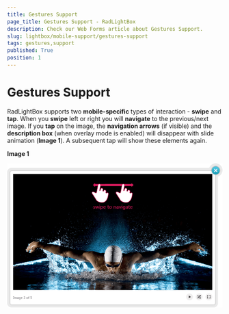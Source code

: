 ```yaml
---
title: Gestures Support
page_title: Gestures Support - RadLightBox
description: Check our Web Forms article about Gestures Support.
slug: lightbox/mobile-support/gestures-support
tags: gestures,support
published: True
position: 1
---
```


# Gestures Support

RadLightBox supports two **mobile-specific** types of interaction - **swipe** and **tap**. When you **swipe** left or right you will **navigate** to the previous/next image. If you **tap** on the image, the **navigation arrows** (if visible) and the **description box** (when overlay mode is enabled) will disappear with slide animation (**Image 1**). A subsequent tap will show these elements again.

**Image 1**

![Lightbox Touch Gestures](images/Lightbox_TouchGestures.png)
